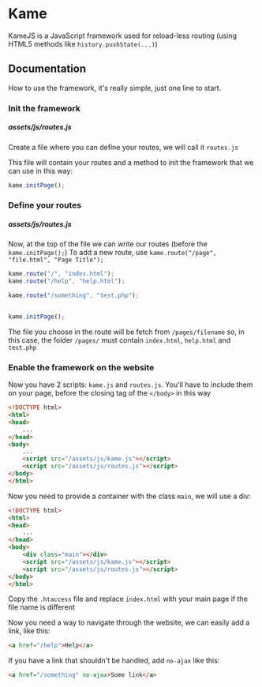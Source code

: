 # Kame
KameJS is a JavaScript framework used for reload-less routing (using HTML5 methods like `history.pushState(...)`)

## Documentation
How to use the framework, it's really simple, just one line to start.
### Init the framework
##### assets/js/routes.js
Create a file where you can define your routes, we will call it `routes.js`

This file will contain your routes and a method to init the framework that we can use in this way:
``` js
kame.initPage();
```

### Define your routes
##### assets/js/routes.js
Now, at the top of the file we can write our routes (before the `kame.initPage();`)
To add a new route, use `kame.route("/page", "file.html", "Page Title");`
``` js
kame.route("/", "index.html");
kame.route("/help", "help.html");

kame.route("/something", "test.php");


kame.initPage();
```

The file you choose in the route will be fetch from `/pages/filename` so, in this case, the folder `/pages/` must contain `index.html`, `help.html` and `test.php`

### Enable the framework on the website
Now you have 2 scripts: `kame.js` and `routes.js`. You'll have to include them on your page, before the closing tag of the `</body>` in this way
``` html
<!DOCTYPE html>
<html>
<head>
    ...
</head>
<body>
    ...
    <script src="/assets/js/kame.js"></script>
    <script src="/assets/js/routes.js"></script>
</body>
</html>
```
Now you need to provide a container with the class `main`, we will use a div:
``` html
<!DOCTYPE html>
<html>
<head>
    ...
</head>
<body>
    <div class="main"></div>
    <script src="/assets/js/kame.js"></script>
    <script src="/assets/js/routes.js"></script>
</body>
</html>
```

Copy the `.htaccess` file and replace `index.html` with your main page if the file name is different

Now you need a way to navigate through the website, we can easily add a link, like this:
``` html
<a href="/help">Help</a>
```
If you have a link that shouldn't be handled, add `no-ajax` like this:
``` html
<a href="/something" no-ajax>Some link</a>
```
